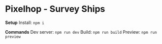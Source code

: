 # Pixelhop - Survey Ships

**Setup**
Install: `npm i`

**Commands**
Dev server: `npm run dev`
Build: `npm run build`
Preview: `npm run preview`
